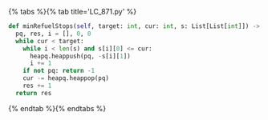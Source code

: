 {% tabs %}{% tab title='LC_871.py' %}

```py
def minRefuelStops(self, target: int, cur: int, s: List[List[int]]) -> int:
  pq, res, i = [], 0, 0
  while cur < target:
    while i < len(s) and s[i][0] <= cur:
      heapq.heappush(pq, -s[i][1])
      i += 1
    if not pq: return -1
    cur -= heapq.heappop(pq)
    res += 1
  return res
```

{% endtab %}{% endtabs %}
